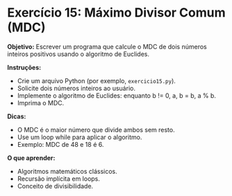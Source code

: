 # Exercício 15: Máximo Divisor Comum (MDC)

**Objetivo:** Escrever um programa que calcule o MDC de dois números inteiros positivos usando o algoritmo de Euclides.

**Instruções:**
- Crie um arquivo Python (por exemplo, `exercicio15.py`).
- Solicite dois números inteiros ao usuário.
- Implemente o algoritmo de Euclides: enquanto b != 0, a, b = b, a % b.
- Imprima o MDC.

**Dicas:**
- O MDC é o maior número que divide ambos sem resto.
- Use um loop while para aplicar o algoritmo.
- Exemplo: MDC de 48 e 18 é 6.

**O que aprender:**
- Algoritmos matemáticos clássicos.
- Recursão implícita em loops.
- Conceito de divisibilidade.